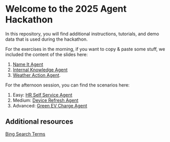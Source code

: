 # Welcome to the 2025 Agent Hackathon

In this repository, you will find additional instructions, tutorials, and demo data that is used during the hackathon.

For the exercises in the morning, if you want to copy & paste some stuff, we included the content of the slides here:

1. [Name It Agent](solutions/name_it_agent.md)
2. [Internal Knowledge Agent](solutions/internal_kb_agent.md)
3. [Weather Action Agent](weather_actions.md).

For the afternoon session, you can find the scenarios here:

1. Easy: [HR Self Service Agent](solutions/HR%20Self%20Service%20Agent/Easy%20-%20HR%20Self%20Service.pdf)
2. Medium: [Device Refresh Agent](solutions/Device%20Refresh%20Agent%20Lab/Device%20Refresh%20Agent%20Lab%20PDF.pdf)
3. Advanced: [Green EV Charge Agent](gsi_tutorial.md)

## Additional resources

[Bing Search Terms](bing_search_terms.md)
